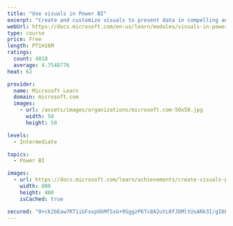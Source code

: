 ```yaml
---
title: "Use visuals in Power BI"
excerpt: "Create and customize visuals to present data in compelling and insightful ways."
webUrl: https://docs.microsoft.com/en-us/learn/modules/visuals-in-power-bi/
type: course
price: Free
length: PT1H16M
ratings:
  count: 4818
  average: 4.7548776
heat: 62

provider:
  name: Microsoft Learn
  domain: microsoft.com
  images:
    - url: /assets/images/organizations/microsoft.com-50x50.jpg
      width: 50
      height: 50

levels:
  - Intermediate

topics:
  - Power BI

images:
  - url: https://docs.microsoft.com/learn/achievements/create-visuals-power-bi-desktop-social.png
    width: 800
    height: 400
    isCached: true

secured: "0+ck2bEaw7RT1iGFxxpUkMfSsG+9SggzP6Tc8A2utL0fJDMltUsARk3I/gI6E0Tcl86qNdcCH2GiL9mmmBYZeAuTQ9yNZ42aO+udnCypNYSwxbQKQqyph+IkmCNjplPFHrmChMwb2WSvy2AkXUs0md6mVzHJzvPGJxxuvMSmVTwpmSzooPvUCFTRWvn+cR/M7tieBmWNbW/QPekSnxl6cjuxRhRJPvXdQuT8BmpiFGSXSi+b/O/YGPe+RMVavQsDw7ODfzl4zEQ4MGOe2yIkpWcOI40TvWA8crEE+vUALmLfjtmmySSa29Lu5tKtZh6oHm8BFkMO5N9yhGbtddiL1+lud0G5NFjcOPw1tesoKVuzCIcT5pfk8ODXa+zhxFEJrHpO+Zb7uzpRNpg1ZagzM0/f/Wt6HmWqeZI/3KmDNRE=;h+vN1wq308mUUTu7VaSXUQ=="
---
```


